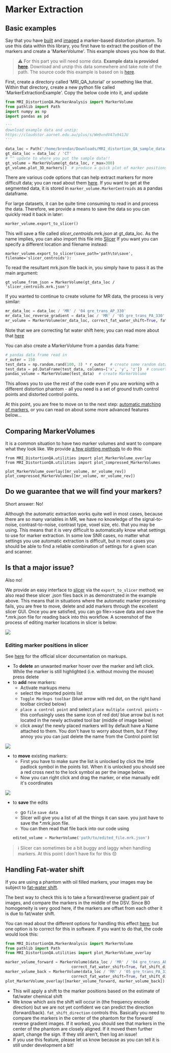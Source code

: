 # Marker Extraction

## Basic examples

Say that you have [built](https://acrf-image-x-institute.github.io/MRI_DistortionPhantom/phantom_construction.html) and [imaged](https://acrf-image-x-institute.github.io/MRI_DistortionPhantom/phantom_imaging.html) a marker-based distortion phantom. To use this data within this library, you first have to extract the position of the markers and create a 'MarkerVolume'. This example shows you how do that.


> :warning: For this part you will need some data. **Example data is provided [here](https://cloudstor.aarnet.edu.au/plus/s/Wm9vndV47u941JU)**. Download and unzip this data somewhere and take note of the path. The source code this example is based on is [here](https://github.com/ACRF-Image-X-Institute/MRI_DistortionQA/tree/main/examples).

First, create a directory called 'MRI_QA_tutorial' or something like that. Within that directory, create a new python file called 'MarkerExtractionExample'. Copy the below code into it, and update

```python
from MRI_DistortionQA.MarkerAnalysis import MarkerVolume
from pathlib import Path
import numpy as np
import pandas as pd

'''
download example data and unzip:
https://cloudstor.aarnet.edu.au/plus/s/Wm9vndV47u941JU
'''

data_loc = Path('/home/brendan/Downloads/MRI_distortion_QA_sample_data')
gt_data_loc = data_loc / 'CT'
# ^^ update to where you put the sample data!!
gt_volume = MarkerVolume(gt_data_loc, r_max=300)
gt_volume.plot_3D_markers()  # produce a quick plot of marker positions
```

There are various code options that can help extract markers for more difficult data; you can read about them [here](https://acrf-image-x-institute.github.io/MRI_DistortionQA/code_docs.html#module-MRI_DistortionQA.MarkerAnalysis). If you want to get at the segmented data, it is stored in ```marker_volume.MarkerCentroids``` as a pandas dataframe. 

For large datasets, it can be quite time consuming to read in and process the data. Therefore, we provide a means to save the data so you can quickly read it back in later:

```python
marker_volume.export_to_slicer()  
```

This will save a file called *slicer_centroids.mrk.json* at gt_data_loc. As the name implies, you can also import this file into [Slicer](https://www.slicer.org/) If you want you can specify a different location and filename instead:

```
marker_volume.export_to_slicer(save_path='path\to\save', filename='slicer_centroids'):
```

To read the resultant mrk.json file back in, you simply have to pass it as the main argument:

```
gt_volume_from_json = MarkerVolume(gt_data_loc / 'slicer_centroids.mrk.json')
```

If you wanted to continue to create volume for MR data, the process is very similar:

```python
mr_data_loc = data_loc / 'MR' / '04 gre_trans_AP_330'
mr_data_loc_reverse_gradient = data_loc / 'MR' / '05 gre_trans_PA_330'
mr_volume = MarkerVolume(mr_data_loc, correct_fat_water_shift=True, fat_shift_direction=-1)
```

Note that we are correcting fat water shift here; you can read more about that [here](https://acrf-image-x-institute.github.io/MRI_DistortionPhantom/phantom_imaging.html)

You can also create a MarkerVolume from a pandas data frame:

```python
# pandas data frame read in
r_outer = 150
test_data = np.random.rand(100, 3) * r_outer  # create some random data
test_data = pd.DataFrame(test_data, columns=['x', 'y', 'z'])  # convert to data frame
pandas_volume = MarkerVolume(test_data)  # create MarkerVolume
```

This allows you to use the rest of the code even if you are working with a different distortion phantom - all you need is a set of ground truth control points and distorted control points.

 At this point, you are free to move on to the next step: [automatic matching of markers](https://acrf-image-x-institute.github.io/MRI_DistortionQA/marker_matching.html), or you can read on about some more advanced features below...

## Comparing MarkerVolumes

It is a common situation to have two marker volumes and want to compare what they look like. We provide [a few plotting methods](https://acrf-image-x-institute.github.io/MRI_DistortionQA/code_docs.html#MRI_DistortionQA.utilities.plot_MarkerVolume_overlay) to do this:

```
from MRI_DistortionQA.utilities import plot_MarkerVolume_overlay
from MRI_DistortionQA.utilities import plot_compressed_MarkerVolumes

plot_MarkerVolume_overlay([mr_volume, mr_volume_rev])
plot_compressed_MarkerVolumes([mr_volume, mr_volume_rev])
```

## Do we guarantee that we will find your markers?

Short answer: No! 

Although the automatic extraction works quite well in most cases, because there are so many variables in MR, we have no knowledge of the signal-to-noise, contrast-to-noise, contrast type, voxel size, etc. that you may be using. This means that it is very difficult to automatically know what settings to use for marker extraction. In some low SNR cases, no matter what settings you use automatic extraction is difficult, but in most cases you should be able to find a reliable combination of settings for a given scan and scanner.

## Is that a major issue?

Also no!

We provide an easy interface to [slicer](https://www.slicer.org/) via the ```export_to_slicer``` method; we also read these slicer .json files back in as demonstrated in the example above. This means that in situations where the automatic marker processing fails, you are free to move, delete and add markers through the excellent slicer GUI. Once you are satisfied, you can go file>>save data and save the *.mrk.json file for reading back into this workflow. A screenshot of the process of editing marker locations in slicer is below:

![](__resources/Slicer_Markers_screengrab.PNG)

### Editing marker positions in slicer

See [here](https://slicer.readthedocs.io/en/latest/user_guide/modules/markups.html) for the official slicer documentation on markups.

- To **delete** an unwanted marker hover over the marker and left click. While the marker is still highlighted (i.e. without moving the mouse) press delete
- to **add** new markers:
  - Activate markups menu
  - select the imported points list
  - `Toggle Markups toolbar` (blue arrow with red dot, on the right hand toolbar circled below)
  - `place a control point` and select `place multiple control points`  - this confusingly uses the same icon of red dot/ blue arrow but is not located in the newly activated tool bar (middle of image below)
  - click away! the newly placed markers will by default have a Name attached to them. You don't have to worry about them, but if they annoy you you can just delete the name from the Control point list


![](__resources/slicer_add_centroids.png)

- to **move** existing markers:
  - First you have to make sure the list is unlocked by click the little padlock symbol in the points list. When it is unlocked you should see a red cross next to the lock symbol as per the image below. 
  - Now you can right click and drag the marker, or else manually edit it's coordinates

![](__resources/slicer_edit_centroids.png)

- to **save** the edits

  - go `file` `save data`
  - Slicer will give you a list of all the things it can save. you just have to save the *.mrk.json file.
  - You can then read that file back into our code using

  ```python
  edited_volume = MarkerVolume('path/to/edited_file.mrk.json')
  ```

> :information_source: Slicer can sometimes be a bit buggy and laggy when handling markers. At this point I don't have  fix for this :disappointed:



## Handling Fat-water shift 

If you are using a phantom with oil filled markers, your images may be subject to [fat-water shift](https://acrf-image-x-institute.github.io/MRI_DistortionPhantom/phantom_imaging.html#fat-water-chemical-shift).

The best way to check this is to take a forward/reverse gradient pair of images, and compare the markers in the middle of the DSV. Since B0 homogeneity is very good here, if the markers are offset from each other it is due to fat/water shift.

You can read about the different options for handling this effect [here](https://acrf-image-x-institute.github.io/MRI_DistortionPhantom/phantom_imaging.html#fat-water-chemical-shift); but one option is to correct for this in software. If you want to do that, the code would look this:

```python
from MRI_DistortionQA.MarkerAnalysis import MarkerVolume
from pathlib import Path
from MRI_DistortionQA.utilities import plot_MarkerVolume_overlay

marker_volume_forward = MarkerVolume(data_loc / 'MR' / '04 gre_trans_AP_330', verbose=False,
                             correct_fat_water_shift=True, fat_shift_direction=-1)
marker_volume_back = MarkerVolume(data_loc / 'MR' / '05 gre_trans_PA_330', verbose=False,
                             correct_fat_water_shift=True, fat_shift_direction=1)
plot_MarkerVolume_overlay([marker_volume_forward, marker_volume_back])
```

- This will apply a shift to the marker positions based on the estimate of fat/water chemical shift
- We know which axis the shift will occur in (the frequency encode direction) but we are not yet confident we can predict the direction (forward/back). ```fat_shift_direction``` controls this. Basically you need to compare the markers in the center of the phantom for the forward/ reverse gradient images. If it worked, you should see that markers in the center of the phantom are closely aligned. If it moved them further apart, change the sign. If they still aren't, then log an issue!
- If you use this feature, please let us know because as you can tell it is still under development a bit!




